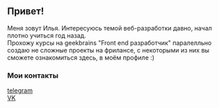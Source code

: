 ## Привет! 

Меня зовут Илья. Интересуюсь темой веб-разработки давно, начал плотно учиться год назад.  
Прохожу курсы на geekbrains "Front end разработчик" паралелльно создаю не сложные проекты на фрилансе, с некоторыми из них вы сможете ознакомиться здесь, в моём профиле :)

### Мои контакты
        
[telegram](https://t.me/srv9480)  
[VK](https://vk.com/sergeevia)
